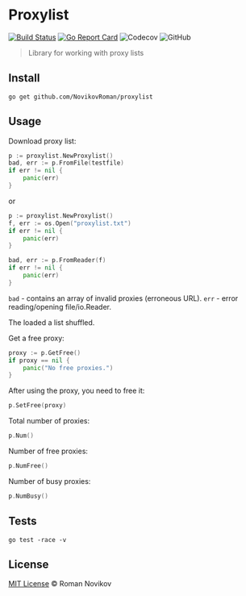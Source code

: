 # Proxylist

[![Build Status](https://travis-ci.com/NovikovRoman/proxylist.svg?branch=master)](https://travis-ci.com/NovikovRoman/proxylist)
[![Go Report Card](https://goreportcard.com/badge/github.com/NovikovRoman/proxylist)](https://goreportcard.com/report/github.com/NovikovRoman/proxylist)
![Codecov](https://img.shields.io/codecov/c/github/NovikovRoman/proxylist)
![GitHub](https://img.shields.io/github/license/NovikovRoman/proxylist)

> Library for working with proxy lists

## Install

```shell
go get github.com/NovikovRoman/proxylist
```

## Usage

Download proxy list:
```go
p := proxylist.NewProxylist()
bad, err := p.FromFile(testfile)
if err != nil {
    panic(err)
}
```

or

```go
p := proxylist.NewProxylist()
f, err := os.Open("proxylist.txt")
if err != nil {
    panic(err)
}

bad, err := p.FromReader(f)
if err != nil {
    panic(err)
}
```

`bad` - contains an array of invalid proxies (erroneous URL).
`err` - error reading/opening file/io.Reader.

The loaded a list shuffled.

Get a free proxy:
```go
proxy := p.GetFree()
if proxy == nil {
    panic("No free proxies.")
}
```

After using the proxy, you need to free it:

```go
p.SetFree(proxy)
```

Total number of proxies:
```go
p.Num()
```

Number of free proxies:
```go
p.NumFree()
```

Number of busy proxies:
```go
p.NumBusy()
```

## Tests

```shell
go test -race -v
```

## License
[MIT License](LICENSE) © Roman Novikov